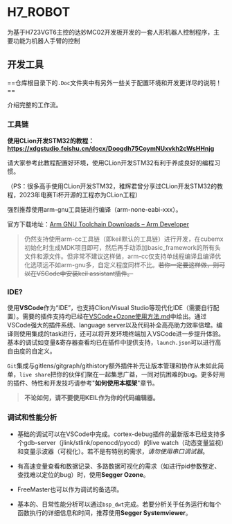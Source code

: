 # H7_ROBOT

为基于H723VGT6主控的达妙MC02开发板开发的一套人形机器人控制程序，主要功能为机器人手臂的控制

## 开发工具

==仓库根目录下的`.Doc`文件夹中有另外一些关于配置环境和开发更详尽的说明！==

介绍完整的工作流。

### 工具链

**使用CLion开发STM32的教程：https://xdgstudio.feishu.cn/docx/Doogdh75CoymNUxvkh2cWsHHnjg**

请大家参考此教程配置好环境，使用CLion开发STM32有利于养成良好的编程习惯。

（PS：很多高手使用CLion开发STM32，稚辉君曾分享过CLion开发STM32的教程，2023年电赛Ti杯开源的工程亦为CLion工程）

强烈推荐使用arm-gnu工具链进行编译（arm-none-eabi-xxx）。

官方下载地址：[Arm GNU Toolchain Downloads – Arm Developer](https://developer.arm.com/downloads/-/arm-gnu-toolchain-downloads)

> 仍然支持使用arm-cc工具链（即keil默认的工具链）进行开发，在cubemx初始化时生成MDK项目即可，然后再手动添加basic_framework的所有头文件和源文件。但非常不建议这样做，arm-cc仅支持单线程编译且编译优化选项远不如arm-gnu多，自定义程度同样不比。~~若你一定要这样做，则可以在VSCode中安装keil assistant插件。~~

### IDE?

使用**VSCode**作为“IDE”，也支持Clion/Visual Studio等现代化IDE（需要自行配置）。需要的插件支持均已经在[VSCode+Ozone使用方法.md](.Doc/VSCode+Ozone使用方法.md)中给出。通过VSCode强大的插件系统、language server以及代码补全高亮助力效率倍增。编译则使用集成的task进行，还可以将开发环境终端加入VSCode进一步提升体验。基本的调试如变量&寄存器查看均已在插件中提供支持，`launch.json`可以进行高自由度的自定义。

`Git`集成与gitlens/gitgraph/githistory额外插件补充让版本管理和协作从未如此简单，`live share`把你的伙伴们聚在一起集思广益，一同对抗困难的bug。更多好用的插件、特性和开发技巧请参考"**如何使用本框架**"章节。

> **不论如何，请不要使用KEIL作为你的代码编辑器。**

### 调试和性能分析

- 基础的调试可以在VSCode中完成。cortex-debug插件的最新版本已经支持多个gdb-server（jlink/stlink/openocd/pyocd）的live watch（动态变量监视）和变量示波器（可视化）。若不是有特别的需求，*请勿使用串口调试器*。

- 有高速变量查看和数据记录、多路数据可视化的需求（如进行pid参数整定、查找难以定位的bug）时，使用**Segger Ozone**。
- FreeMaster也可以作为调试的备选项。
- 基本的、日常性能分析可以通过`bsp_dwt`完成。若要分析关于任务运行和每个函数执行的详细信息和时间，推荐使用**Segger Systemviewer**。

